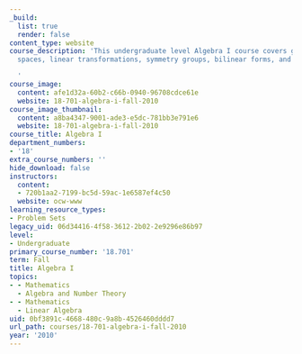 ```yaml
---
_build:
  list: true
  render: false
content_type: website
course_description: 'This undergraduate level Algebra I course covers groups, vector
  spaces, linear transformations, symmetry groups, bilinear forms, and linear groups.

  '
course_image:
  content: afe1d32a-60b2-c66b-0940-96708cdce61e
  website: 18-701-algebra-i-fall-2010
course_image_thumbnail:
  content: a8ba4347-9001-ade3-e5dc-781bb3e791e6
  website: 18-701-algebra-i-fall-2010
course_title: Algebra I
department_numbers:
- '18'
extra_course_numbers: ''
hide_download: false
instructors:
  content:
  - 720b1aa2-7199-bc5d-59ac-1e6587ef4c50
  website: ocw-www
learning_resource_types:
- Problem Sets
legacy_uid: 06d34416-4f58-3612-2b02-2e9296e86b97
level:
- Undergraduate
primary_course_number: '18.701'
term: Fall
title: Algebra I
topics:
- - Mathematics
  - Algebra and Number Theory
- - Mathematics
  - Linear Algebra
uid: 0bf3891c-4668-480c-9a8b-4526460dddd7
url_path: courses/18-701-algebra-i-fall-2010
year: '2010'
---
```

